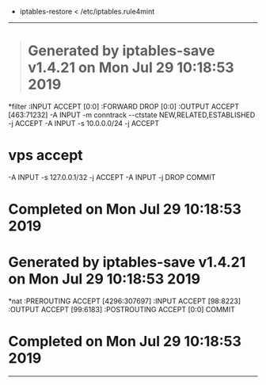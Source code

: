 - iptables-restore < /etc/iptables.rule4mint

---
> # Generated by iptables-save v1.4.21 on Mon Jul 29 10:18:53 2019
*filter
:INPUT ACCEPT [0:0]
:FORWARD DROP [0:0]
:OUTPUT ACCEPT [463:71232]
-A INPUT -m conntrack --ctstate NEW,RELATED,ESTABLISHED -j ACCEPT
-A INPUT -s 10.0.0.0/24 -j ACCEPT
# vps accept
-A INPUT -s 127.0.0.1/32 -j ACCEPT
-A INPUT -j DROP
COMMIT
# Completed on Mon Jul 29 10:18:53 2019
# Generated by iptables-save v1.4.21 on Mon Jul 29 10:18:53 2019
*nat
:PREROUTING ACCEPT [4296:307697]
:INPUT ACCEPT [98:8223]
:OUTPUT ACCEPT [99:6183]
:POSTROUTING ACCEPT [0:0]
COMMIT
# Completed on Mon Jul 29 10:18:53 2019

---
